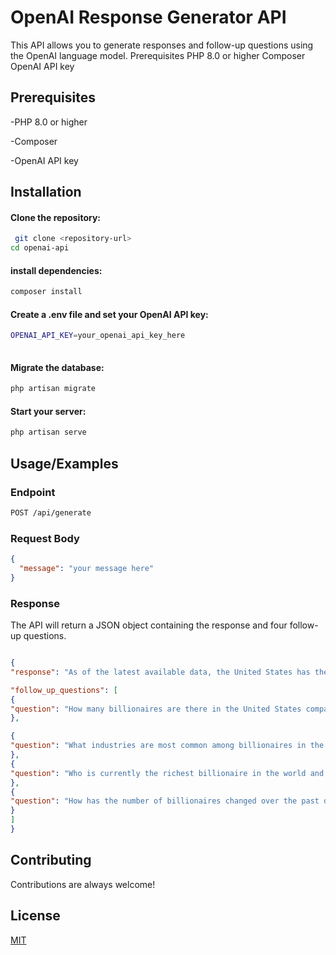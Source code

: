 # OpenAI Response Generator API
This API allows you to generate responses and follow-up questions using the OpenAI language model.
Prerequisites
PHP 8.0 or higher
Composer
OpenAI API key
## Prerequisites
-PHP 8.0 or higher

-Composer

-OpenAI API key
## Installation


#### Clone the repository:
```bash
 git clone <repository-url>
cd openai-api

```
#### install dependencies:
```bash
composer install

```

####  Create a .env file and set your OpenAI API key:
```bash
OPENAI_API_KEY=your_openai_api_key_here
    
```
#### Migrate the database:
```bash
php artisan migrate
```
#### Start your server:
```bash
php artisan serve
```

## Usage/Examples
### Endpoint
```bash
POST /api/generate
```
### Request Body
```json
{
  "message": "your message here"
}
```
### Response

The API will return a JSON object containing the response and four follow-up questions.

```json

{ 
"response": "As of the latest available data, the United States has the highest number of billionaires in the world. According to the Forbes Billionaires List, the U.S. consistently tops the list with the most individuals having a net worth of at least one billion dollars.", 

"follow_up_questions": [
{ 
"question": "How many billionaires are there in the United States compared to other countries?" 
}, 

{ 
"question": "What industries are most common among billionaires in the United States?" 
}, 
{ 
"question": "Who is currently the richest billionaire in the world and what is their net worth?" 
}, 
{ 
"question": "How has the number of billionaires changed over the past decade in the United States?" 
} 
] 
} 
```



## Contributing

Contributions are always welcome!


## License

[MIT](https://choosealicense.com/licenses/mit/)

